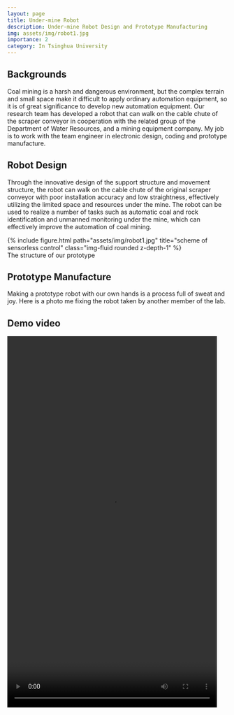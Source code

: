 ```yaml
---
layout: page
title: Under-mine Robot
description: Under-mine Robot Design and Prototype Manufacturing
img: assets/img/robot1.jpg
importance: 2
category: In Tsinghua University
---
```


## Backgrounds
Coal mining is a harsh and dangerous environment, but the complex terrain and small space make it difficult to apply ordinary automation equipment, so it is of great significance to develop new automation equipment. Our research team has developed a robot that can walk on the cable chute of the scraper conveyor in cooperation with the related group of the Department of Water Resources, and a mining equipment company. My job is to work with the team engineer in electronic design, coding and prototype manufacture.

## Robot Design

 Through the innovative design of the support structure and movement structure, the robot can walk on the cable chute of the original scraper conveyor with poor installation accuracy and low straightness, effectively utilizing the limited space and resources under the mine. The robot can be used to realize a number of tasks such as automatic coal and rock identification and unmanned monitoring under the mine, which can effectively improve the automation of coal mining.

<div class="col-sm mt-3 mt-md-0">
    {% include figure.html path="assets/img/robot1.jpg" title="scheme of sensorless control" class="img-fluid rounded z-depth-1" %}
</div>
<div class="caption">
    The structure of our prototype
</div>

## Prototype Manufacture

Making a prototype robot with our own hands is a process full of sweat and joy. Here is a photo me fixing the robot taken by another member of the lab.

## Demo video

<video width="480" height="850" controls>
  <source src="robot_demo.mp4" type="video/mp4">
  <source src="robot_demo.webm" type="video/webm">
  <object data="robot_demo.mp4" width="720" height="480">
    <embed src="robot_demo.swf" width="720" height="480">
  </object>
</video>

